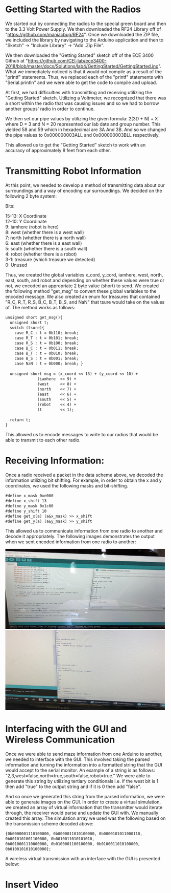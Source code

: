 # Getting Started with the Radios #

We started out by connecting the radios to the special green board and then to the 3.3 Volt Power Supply. 
We then downloaded the RF24 Library off of "https://github.com/maniacbug/RF24". Once we downloaded the ZIP file, we
included the library by navigating to the Arduino application and then to "Sketch" -> "Include Library" -> "Add .Zip File".

We then downloaded the "Getting Started" sketch off of the ECE 3400 Github at 
"https://github.com/CEI-lab/ece3400-2018/blob/master/docs/Solutions/lab4/GettingStarted/GettingStarted.ino". What we immediately noticed is that it would not compile as a result of the "printf" statements. Thus, we replaced each of the "printf" statements with "Serial.println" and we were able to get the code to compile and upload.

At first, we had difficulties with transmitting and receiving utilizing the "Getting Started" sketch. Utilizing a Voltmeter,
we recognized that there was a short within the radio that was causing issues and so we had to borrow another groups' radio in order to continue. 

We then set our pipe values by utilizing the given formula: 2(3D + N) + X where D = 3 and N = 20 represented our lab date and group number. This yielded 58 and 59 which in hexadecimal are 3A And 3B. And so we changed the pipe values to 0x000000003ALL 
and 0x000000003BLL respectively.

This allowed us to get the "Getting Started" sketch to work with an accuracy of approximately 8 feet from each other. 

# Transmitting Robot Information #

At this point, we needed to develop a method of transmitting data about our surroundings and a way of encoding our surroundings. We decided on the following 2 byte system:

Bits: 

15-13: X Coordinate <br/>
12-10: Y Coordinate <br/>
9: iamhere (robot is here) <br/>
8: west (whether there is a west wall) <br/>
7: north (whether there is a north wall) <br/>
6: east (whether there is a east wall) <br/>
5: south (whether there is a south wall) <br/>
4: robot (whether there is a robot) <br/>
3-1: treasure (which treasure we detected) <br/>
0: Unused

Thus, we created the global variables x_cord, y_cord, iamhere, west, north, east, south, and robot and depending on 
whether these values were true or not, we encoded an appropriate 2 byte value (short) to send. We created the following 
method "get_msg" to convert these global variables to the encoded message. We also created an enum for treasures that contained "R_C, R_T, R_S, B_C, B_T, B_S, and NaN" that tsure would take on the values of. The method works as follows:

```
unsigned short get_msg(){
  unsigned short t;
  switch (tsure){
    case R_C : t = 0b110; break;
    case R_T : t = 0b101; break;
    case R_S : t = 0b100; break;
    case B_C : t = 0b011; break;
    case B_T : t = 0b010; break;
    case B_S : t = 0b001; break;
    case NaN : t = 0b000; break; }
    
  unsigned short msg = (x_coord << 13) + (y_coord << 10) +
              (iamhere  << 9) +
              (west     << 8) +
              (north    << 7) +
              (east     << 6) +
              (south    << 5) +
              (robot    << 4) +
              (t        << 1);

  return t;
}

```
This allowed us to encode messages to write to our radios that would be able to transmit to each other radio.

# Receiving Information: #

Once a radio received a packet in the data scheme above, we decoded the information utilizing bit shifting. 
For example, in order to obtain the x and y coordinates, we used the following masks and bit-shifting.

```
#define x_mask 0xe000
#define x_shift 13
#define y_mask 0x1c00
#define y_shift 10
#define get_x(a) (a&x_mask) >> x_shift
#define get_y(a) (a&y_mask) >> y_shift
```

This allowed us to communicate information from one radio to another and decode it appropriately. The following 
images demonstrates the output when we sent encoded information from one radio to another:

<img src=https://github.com/Blue9/ece3400-team20/blob/gh-pages/img/IMG_5380.jpg width=500 height = 250>
<img src=https://github.com/Blue9/ece3400-team20/blob/gh-pages/img/IMG_5381.jpg width=500 height = 250>


# Interfacing with the GUI and Wireless Communication #

Once we were able to send maze information from one Arduino to another, we needed to interface with the GUI. This 
involved taking the parsed information and turning the information into a formatted string that the GUI would accept to the serial monitor. An example of a string is as follows: "2,3,west=false,north=true,south=false,robot=true." We were able to generate this string by utilizing tertiary conditionals i.e. if the west bit is 1 then add "true" to the output string and if it is 0 then add "false". 

And so once we generated this string from the parsed information, we were able to generate images on the GUI. In order to create a virtual simulation, we created an array of virtual information that the transmitter would iterate through, the receiver would parse and update the GUI with. We manually created this array. The simulation array we used was the following based on the transmission scheme decoded above: 

```
{0b0000001110100000, 0b0000011010100000, 0b0000101011000110, 0b0010101001100000, 0b0010011010101010, 
0b0010001110000000, 0b0100001100100000, 0b0100011010100000, 0b0100101010100000};

```

A wireless virtual transmission with an interface with the GUI is presented below:

# Insert Video
